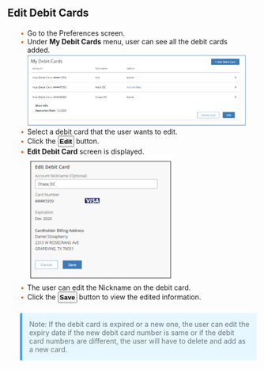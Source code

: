## Edit Debit Cards

<div class="card-body">
    <ul>
    <li>Go to the Preferences screen.</li>
    <li>Under <strong>My Debit Cards</strong> menu, user can see all the debit cards added.</li>
    <img src="../../assets/images/my-debit-card.png">
    <li>Select a debit card that the user wants to edit.</li>
    <li>Click the <button class="confirm-button">Edit</button> button.</li>
    <li><strong>Edit Debit Card</strong> screen is displayed.</li>
    <img src="../../assets/images/edit-debit-cards.png">
    <li>The user can edit the Nickname on the debit card.</li>
    <li>Click the <button class="confirm-button">Save</button> button to view the edited information.</li>
    </ul>
</div>
<p class="block-quote">Note: If the debit card is expired or a new one, the user can edit the expiry date if the new debit card number is same or if the debit card numbers are different, the user will have to delete and add as a new card.</p>


<style>
    .block-quote {
        margin-left: 25px;
        padding: 1em;
        color: #6a737d;
        border-left: 0.375em solid #40a9ff;
        background: #e6f7ff;
        border-radius: 3px;
    }
    .confirm-button {
        padding: 2px;
        font-weight:bold;
    }
    .card-body {
        margin: 20px;
    }
    .card-body ul {
        list-style: none;
        padding-left: 20px;
    }
    .card-body ul li::before {
        content: "\2022";
        font-size: 1em;
        color: #f60;
        display: inline-block;
        width: 1em;
        margin-left: -1em;
    }
</style>